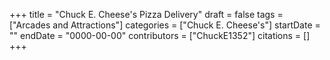 +++
title = "Chuck E. Cheese's Pizza Delivery"
draft = false
tags = ["Arcades and Attractions"]
categories = ["Chuck E. Cheese's"]
startDate = ""
endDate = "0000-00-00"
contributors = ["ChuckE1352"]
citations = []
+++
